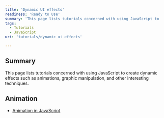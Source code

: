 ```yaml
---
title: 'Dynamic UI effects'
readiness: 'Ready to Use'
summary: 'This page lists tutorials concerned with using JavaScript to create dynamic effects such as animations, graphic manipulation, and other interesting techniques.'
tags:
  - Tutorials
  - JavaScript
uri: 'tutorials/dynamic ui effects'

---
```

## Summary

This page lists tutorials concerned with using JavaScript to create dynamic effects such as animations, graphic manipulation, and other interesting techniques.

## Animation

-   [Animation in JavaScript](/tutorials/animation_in_javascript)
